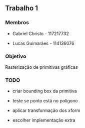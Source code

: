 ## Trabalho 1

### Membros

- Gabriel Christo - 117217732

- Lucas Guimarães - 114136076

### Objetivo

Rasterização de primitivas gráficas


### TODO

- criar bounding box da primitiva

- teste se ponto está no poligono

- aplicar transformação dos xform

- escolher implementação extra

